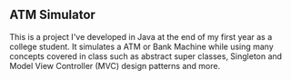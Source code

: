 ## ATM Simulator

This is a project I've developed in Java at the end of my first year as a college student. It simulates a ATM or Bank Machine while using many concepts covered in class such as abstract super classes, Singleton and Model View Controller (MVC) design patterns and more.
